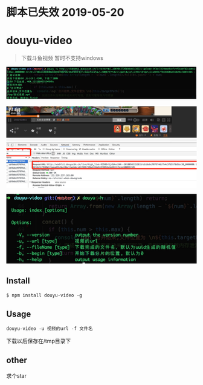 
# 脚本已失效 2019-05-20

# douyu-video 

> 下载斗鱼视频 暂时不支持windows

![demo](./screenshot/demo.png)

![url](./screenshot/url.jpeg)

![help](./screenshot/help.png)

## Install

```
$ npm install douyu-video -g
```


## Usage

```js
douyu-video -u 视频的url -f 文件名
```

下载以后保存在/tmp目录下


## other

求个star
